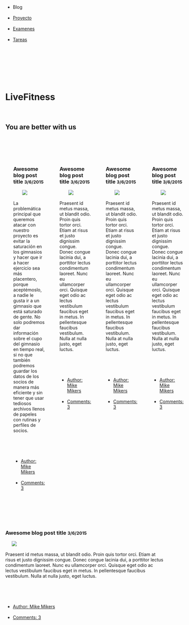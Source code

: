 <!doctype html><html class="no-js" lang="en">  <head>    <meta charset="utf-8" />    <meta name="viewport" content="width=device-width, initial-scale=1.0" />     <link rel="stylesheet" href="http://dhbhdrzi4tiry.cloudfront.net/cdn/sites/foundation.min.css">  </head>  <body>    <!-- Start Top Bar -->    <div class="top-bar">      <div class="top-bar-left">        <ul class="menu">          <li class="menu-text">Blog</li>          <li><a href="#">Proyecto</a></li>          <li><a href="#">Examenes</a></li>          <li><a href="#">Tareas</a></li>        </ul>      </div>    </div>    <!-- End Top Bar -->    <div class="callout large primary">      <div class="row column text-center">        <h1>LiveFitness</h1>        <h2 class="subheader">You are better with us</h2>      </div>    </div>    <!-- We can now combine rows and columns when there's only one column in that row -->    <div class="row medium-8 large-7 columns">      <div class="blog-post">        <h3>Awesome blog post title <small>3/6/2015</small></h3>        <img class="thumbnail" src="https://media.licdn.com/mpr/mpr/AAEAAQAAAAAAAAdVAAAAJDk1MTZhZDIzLTVkMDItNDIxZS05YjU5LWQ1NGIwMTEwNjk0YQ.jpg">        <p>La problemática principal que queremos atacar con nuestro proyecto es evitar la saturación en los gimnasios y hacer que ir a hacer ejercicio sea más placentero, porque aceptémoslo, a nadie le gusta ir a un gimnasio que está saturado de gente. No solo podremos dar información sobre el cupo del gimnasio en tiempo real, si no que también podremos guardar los datos de los socios de manera más eficiente y sin tener que usar tediosos archivos llenos de papeles con rutinas y perfiles de socios.</p>        <div class="callout">          <ul class="menu simple">            <li><a href="#">Author: Mike Mikers</a></li>            <li><a href="#">Comments: 3</a></li>          </ul>        </div>      </div>      <div class="blog-post">        <h3>Awesome blog post title <small>3/6/2015</small></h3>        <img class="thumbnail" src="http://placehold.it/850x350">        <p>Praesent id metus massa, ut blandit odio. Proin quis tortor orci. Etiam at risus et justo dignissim congue. Donec congue lacinia dui, a porttitor lectus condimentum laoreet. Nunc eu ullamcorper orci. Quisque eget odio ac lectus vestibulum faucibus eget in metus. In pellentesque faucibus vestibulum. Nulla at nulla justo, eget luctus.</p>        <div class="callout">          <ul class="menu simple">            <li><a href="#">Author: Mike Mikers</a></li>            <li><a href="#">Comments: 3</a></li>          </ul>        </div>      </div>      <div class="blog-post">        <h3>Awesome blog post title <small>3/6/2015</small></h3>        <img class="thumbnail" src="http://placehold.it/850x350">        <p>Praesent id metus massa, ut blandit odio. Proin quis tortor orci. Etiam at risus et justo dignissim congue. Donec congue lacinia dui, a porttitor lectus condimentum laoreet. Nunc eu ullamcorper orci. Quisque eget odio ac lectus vestibulum faucibus eget in metus. In pellentesque faucibus vestibulum. Nulla at nulla justo, eget luctus.</p>        <div class="callout">          <ul class="menu simple">            <li><a href="#">Author: Mike Mikers</a></li>            <li><a href="#">Comments: 3</a></li>          </ul>        </div>      </div>      <div class="blog-post">        <h3>Awesome blog post title <small>3/6/2015</small></h3>        <img class="thumbnail" src="http://placehold.it/850x350">        <p>Praesent id metus massa, ut blandit odio. Proin quis tortor orci. Etiam at risus et justo dignissim congue. Donec congue lacinia dui, a porttitor lectus condimentum laoreet. Nunc eu ullamcorper orci. Quisque eget odio ac lectus vestibulum faucibus eget in metus. In pellentesque faucibus vestibulum. Nulla at nulla justo, eget luctus.</p>        <div class="callout">          <ul class="menu simple">            <li><a href="#">Author: Mike Mikers</a></li>            <li><a href="#">Comments: 3</a></li>          </ul>        </div>      </div>    </div>    <div class="blog-post">      <h3>Awesome blog post title <small>3/6/2015</small></h3>      <img class="thumbnail" src="http://placehold.it/850x350">      <p>Praesent id metus massa, ut blandit odio. Proin quis tortor orci. Etiam at risus et justo dignissim congue. Donec congue lacinia dui, a porttitor lectus condimentum laoreet. Nunc eu ullamcorper orci. Quisque eget odio ac lectus vestibulum faucibus eget in metus. In pellentesque faucibus vestibulum. Nulla at nulla justo, eget luctus.</p>      <div class="callout">        <ul class="menu simple">          <li><a href="#">Author: Mike Mikers</a></li>          <li><a href="#">Comments: 3</a></li>        </ul>      </div>    </div>    <script src="https://code.jquery.com/jquery-2.1.4.min.js"></script>    <script src="http://dhbhdrzi4tiry.cloudfront.net/cdn/sites/foundation.js"></script>    <script>      $(document).foundation();    </script>  </body></html>
